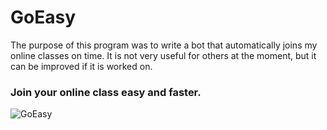 # GoEasy
The purpose of this program was to write a bot that automatically joins my online classes on time. It is not very useful for others at the moment, but it can be improved if it is worked on.


### Join your online class easy and faster.

![GoEasy](https://user-images.githubusercontent.com/77537079/124906548-d9409c00-dfef-11eb-8fde-7823d14897f9.png)
